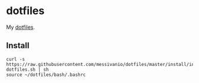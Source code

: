 # dotfiles

My [dotfiles](https://dotfiles.github.io/).

## Install

    curl -s https://raw.githubusercontent.com/messivanio/dotfiles/master/install/install-dotfiles.sh | sh
    source ~/dotfiles/bash/.bashrc


